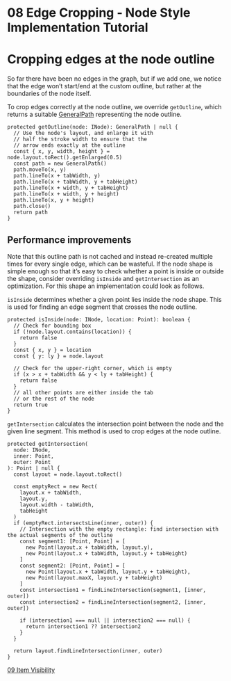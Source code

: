 <!--
 //////////////////////////////////////////////////////////////////////////////
 // @license
 // This file is part of yFiles for HTML 2.6.
 // Use is subject to license terms.
 //
 // Copyright (c) 2000-2023 by yWorks GmbH, Vor dem Kreuzberg 28,
 // 72070 Tuebingen, Germany. All rights reserved.
 //
 //////////////////////////////////////////////////////////////////////////////
-->
# 08 Edge Cropping - Node Style Implementation Tutorial

# Cropping edges at the node outline

So far there have been no edges in the graph, but if we add one, we notice that the edge won’t start/end at the custom outline, but rather at the boundaries of the node itself.

To crop edges correctly at the node outline, we override `getOutline`, which returns a suitable [GeneralPath](https://docs.yworks.com/yfileshtml/#/api/GeneralPath) representing the node outline.

```
protected getOutline(node: INode): GeneralPath | null {
  // Use the node's layout, and enlarge it with
  // half the stroke width to ensure that the
  // arrow ends exactly at the outline
  const { x, y, width, height } = node.layout.toRect().getEnlarged(0.5)
  const path = new GeneralPath()
  path.moveTo(x, y)
  path.lineTo(x + tabWidth, y)
  path.lineTo(x + tabWidth, y + tabHeight)
  path.lineTo(x + width, y + tabHeight)
  path.lineTo(x + width, y + height)
  path.lineTo(x, y + height)
  path.close()
  return path
}
```

## Performance improvements

Note that this outline path is not cached and instead re-created multiple times for every single edge, which can be wasteful. If the node shape is simple enough so that it’s easy to check whether a point is inside or outside the shape, consider overriding `isInside` and `getIntersection` as an optimization. For this shape an implementation could look as follows.

`isInside` determines whether a given point lies inside the node shape. This is used for finding an edge segment that crosses the node outline.

```
protected isInside(node: INode, location: Point): boolean {
  // Check for bounding box
  if (!node.layout.contains(location)) {
    return false
  }
  const { x, y } = location
  const { y: ly } = node.layout

  // Check for the upper-right corner, which is empty
  if (x > x + tabWidth && y < ly + tabHeight) {
    return false
  }
  // all other points are either inside the tab
  // or the rest of the node
  return true
}
```

`getIntersection` calculates the intersection point between the node and the given line segment. This method is used to crop edges at the node outline.

```
protected getIntersection(
  node: INode,
  inner: Point,
  outer: Point
): Point | null {
  const layout = node.layout.toRect()

  const emptyRect = new Rect(
    layout.x + tabWidth,
    layout.y,
    layout.width - tabWidth,
    tabHeight
  )
  if (emptyRect.intersectsLine(inner, outer)) {
    // Intersection with the empty rectangle: find intersection with the actual segments of the outline
    const segment1: [Point, Point] = [
      new Point(layout.x + tabWidth, layout.y),
      new Point(layout.x + tabWidth, layout.y + tabHeight)
    ]
    const segment2: [Point, Point] = [
      new Point(layout.x + tabWidth, layout.y + tabHeight),
      new Point(layout.maxX, layout.y + tabHeight)
    ]
    const intersection1 = findLineIntersection(segment1, [inner, outer])
    const intersection2 = findLineIntersection(segment2, [inner, outer])

    if (intersection1 === null || intersection2 === null) {
      return intersection1 ?? intersection2
    }
  }

  return layout.findLineIntersection(inner, outer)
}
```

[09 Item Visibility](../../tutorial-style-implementation-node/09-visibility/index.html)
